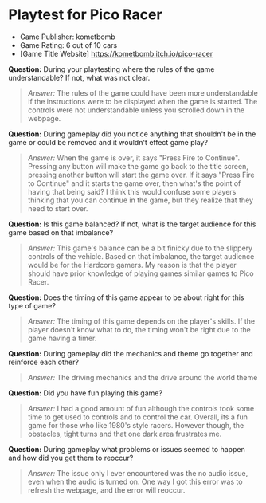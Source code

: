 # Playtest for Pico Racer

* Game Publisher: kometbomb
* Game Rating: 6 out of 10 cars
* [Game Title Website] https://kometbomb.itch.io/pico-racer

**Question:** During your playtesting where the rules of the game understandable? If not, what was not clear.
> _Answer:_ The rules of the game could have been more understandable if the instructions were to be displayed when the game is started. The controls were not understandable unless you scrolled down in the webpage.

**Question:** During gameplay did you notice anything that shouldn't be in the game or could be removed and it wouldn't effect game play?
> _Answer:_ When the game is over, it says "Press Fire to Continue". Pressing any button will make the game go back to the title screen, pressing another button will start the game over. If it says "Press Fire to Continue" and it starts the game over, then what's the point of having that being said? I think this would confuse some players thinking that you can continue in the game, but they realize that they need to start over.

**Question:** Is this game balanced? If not, what is the target audience for this game based on that imbalance?
> _Answer:_ This game's balance can be a bit finicky due to the slippery controls of the vehicle. Based on that imbalance, the target audience would be for the Hardcore gamers. My reason is that the player should have prior knowledge of playing games similar games to Pico Racer.

**Question:** Does the timing of this game appear to be about right for this type of game?
> _Answer:_ The timing of this game depends on the player's skills. If the player doesn't know what to do, the timing won't be right due to the game having a timer.

**Question:** During gameplay did the mechanics and theme go together and reinforce each other?
> _Answer:_ The driving mechanics and the drive around the world theme

**Question:** Did you have fun playing this game?
> _Answer:_ I had a good amount of fun although the controls took some time to get used to controls and to control the car. Overall, its a fun game for those who like 1980's style racers. However though, the obstacles, tight turns and that one dark area frustrates me.

**Question:** During gameplay what problems or issues seemed to happen and how did you get them to reoccur?
> _Answer:_ The issue only I ever encountered was the no audio issue, even when the audio is turned on. One way I got this error was to refresh the webpage, and the error will reoccur.
